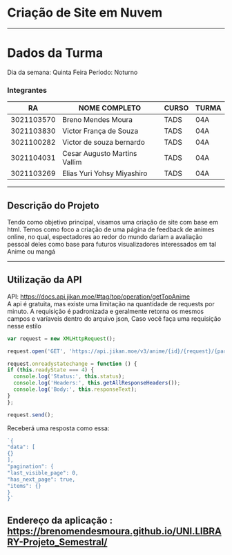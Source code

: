 # Criação de Site em Nuvem

<HR>

# Dados da Turma
Dia da semana: Quinta Feira
Período: Noturno

### Integrantes

|RA| NOME COMPLETO| CURSO | TURMA |
| ------------ | ------------ | ------------ | ------------ |
|3021103570|Breno Mendes Moura|TADS|04A|
|3021103830|Victor França de Souza|TADS|04A|
|3021100282|Victor de souza bernardo|TADS|04A|
|3021104031|Cesar Augusto Martins Vallim|TADS|04A|
|3021103269|Elias Yuri Yohsy Miyashiro|TADS|04A|


<hr>

## Descrição do Projeto
Tendo como objetivo principal, visamos uma criação de site com base em html. Temos como foco a criação de uma página de feedback de animes online, no qual, espectadores ao redor do mundo dariam a avaliação pessoal deles como base para futuros visualizadores interessados em tal Anime ou mangá

<hr>
  
## Utilização da API
  API: https://docs.api.jikan.moe/#tag/top/operation/getTopAnime
  <br>
  A api é gratuita, mas existe uma limitação na quantidade de requests por minuto.
  A requisição é padronizada e geralmente retorna os mesmos campos e varíaveis dentro do arquivo json,
  Caso você faça uma requisição nesse estilo
  ```javascript
var request = new XMLHttpRequest();

request.open('GET', 'https://api.jikan.moe/v3/anime/{id}/{request}/{parameter}');

request.onreadystatechange = function () {
  if (this.readyState === 4) {
    console.log('Status:', this.status);
    console.log('Headers:', this.getAllResponseHeaders());
    console.log('Body:', this.responseText);
  }
};

request.send();
```
  
  Receberá uma resposta como essa:
```javascript
`{
"data": [
{}
],
"pagination": {
"last_visible_page": 0,
"has_next_page": true,
"items": {}
}
}`
```
  
  

## Endereço da aplicação : https://brenomendesmoura.github.io/UNI.LIBRARY-Projeto_Semestral/
